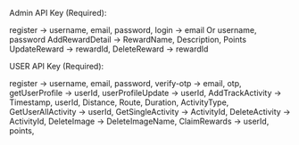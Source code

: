 Admin API Key (Required):

register -> username, email, password,
login -> email Or username, password
AddRewardDetail -> RewardName, Description, Points
UpdateReward -> rewardId,
DeleteReward -> rewardId






    








USER API Key (Required):

register -> username, email, password,
verify-otp -> email, otp,
getUserProfile -> userId,
userProfileUpdate -> userId,
AddTrackActivity -> Timestamp, userId, Distance, Route, Duration, ActivityType, 
GetUserAllActivity -> userId,
GetSingleActivity -> ActivityId,
DeleteActivity -> ActivityId,
DeleteImage -> DeleteImageName,
ClaimRewards -> userId, points,
